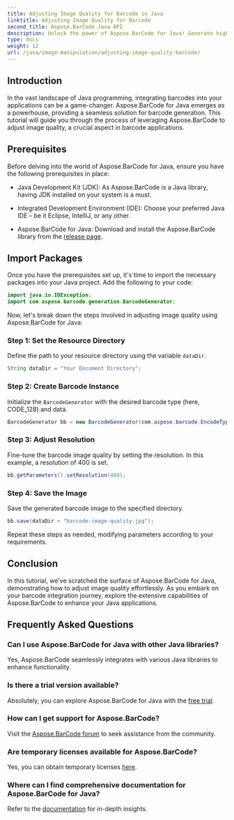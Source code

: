 ```yaml
---
title: Adjusting Image Quality for Barcode in Java
linktitle: Adjusting Image Quality for Barcode
second_title: Aspose.BarCode Java API
description: Unlock the power of Aspose.BarCode for Java! Generate high-quality barcodes seamlessly. Explore the tutorial now.
type: docs
weight: 12
url: /java/image-manipulation/adjusting-image-quality-barcode/
---
```


## Introduction

In the vast landscape of Java programming, integrating barcodes into your applications can be a game-changer. Aspose.BarCode for Java emerges as a powerhouse, providing a seamless solution for barcode generation. This tutorial will guide you through the process of leveraging Aspose.BarCode to adjust image quality, a crucial aspect in barcode applications.

## Prerequisites

Before delving into the world of Aspose.BarCode for Java, ensure you have the following prerequisites in place:

- Java Development Kit (JDK): As Aspose.BarCode is a Java library, having JDK installed on your system is a must.

- Integrated Development Environment (IDE): Choose your preferred Java IDE – be it Eclipse, IntelliJ, or any other.

- Aspose.BarCode for Java: Download and install the Aspose.BarCode library from the [release page](https://releases.aspose.com/barcode/java/).

## Import Packages

Once you have the prerequisites set up, it's time to import the necessary packages into your Java project. Add the following to your code:

```java
import java.io.IOException;
import com.aspose.barcode.generation.BarcodeGenerator;
```

Now, let's break down the steps involved in adjusting image quality using Aspose.BarCode for Java:

### Step 1: Set the Resource Directory

Define the path to your resource directory using the variable `dataDir`.

```java
String dataDir = "Your Document Directory";
```

### Step 2: Create Barcode Instance

Initialize the `BarcodeGenerator` with the desired barcode type (here, CODE_128) and data.

```java
BarcodeGenerator bb = new BarcodeGenerator(com.aspose.barcode.EncodeTypes.CODE_128, "1234567");
```

### Step 3: Adjust Resolution

Fine-tune the barcode image quality by setting the resolution. In this example, a resolution of 400 is set.

```java
bb.getParameters().setResolution(400);
```

### Step 4: Save the Image

Save the generated barcode image to the specified directory.

```java
bb.save(dataDir + "barcode-image-quality.jpg");
```

Repeat these steps as needed, modifying parameters according to your requirements.

## Conclusion

In this tutorial, we've scratched the surface of Aspose.BarCode for Java, demonstrating how to adjust image quality effortlessly. As you embark on your barcode integration journey, explore the extensive capabilities of Aspose.BarCode to enhance your Java applications.

## Frequently Asked Questions

### Can I use Aspose.BarCode for Java with other Java libraries?
Yes, Aspose.BarCode seamlessly integrates with various Java libraries to enhance functionality.

### Is there a trial version available?
Absolutely, you can explore Aspose.BarCode for Java with the [free trial](https://releases.aspose.com/).

### How can I get support for Aspose.BarCode?
Visit the [Aspose.BarCode forum](https://forum.aspose.com/c/barcode/13) to seek assistance from the community.

### Are temporary licenses available for Aspose.BarCode?
Yes, you can obtain temporary licenses [here](https://purchase.aspose.com/temporary-license/).

### Where can I find comprehensive documentation for Aspose.BarCode for Java?
Refer to the [documentation](https://reference.aspose.com/barcode/java/) for in-depth insights.

